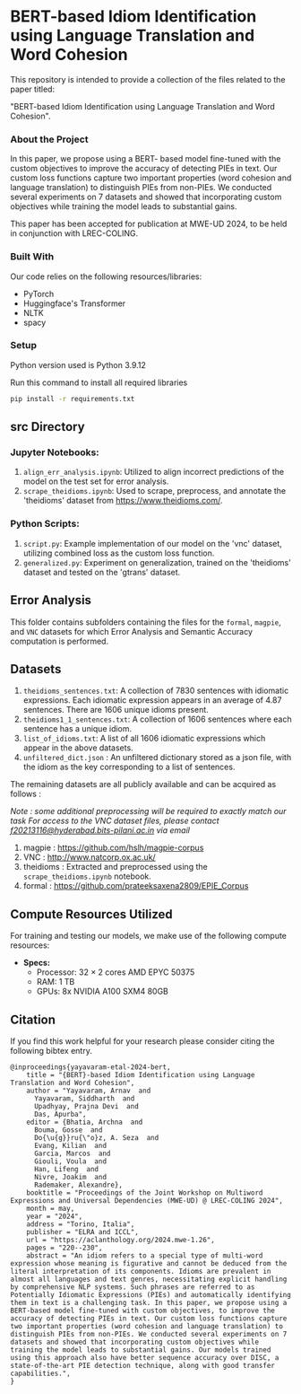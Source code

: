 # BERT-based Idiom Identification using Language Translation and Word Cohesion

This repository is intended to provide a collection of the files related to the paper titled: 

"BERT-based Idiom Identification using Language Translation and Word Cohesion".

### About the Project

In this paper, we propose using a BERT- based model fine-tuned with the custom objectives to improve the accuracy of detecting PIEs in text. Our custom loss functions capture two important properties (word cohesion and language translation) to distinguish PIEs from non-PIEs. We conducted several experiments on 7 datasets and showed that incorporating custom objectives while training the model leads to substantial gains.

This paper has been accepted for publication at MWE-UD 2024, to be held in conjunction with LREC-COLING.

### Built With

Our code relies on the following resources/libraries:

- PyTorch
- Huggingface's Transformer
- NLTK
- spacy

### Setup

Python version used is Python 3.9.12

Run this command to install all required libraries

```bash
pip install -r requirements.txt

```
## src Directory

### Jupyter Notebooks:

1. `align_err_analysis.ipynb`: Utilized to align incorrect predictions of the model on the test set for error analysis.
2. `scrape_theidioms.ipynb`: Used to scrape, preprocess, and annotate the 'theidioms' dataset from https://www.theidioms.com/.

### Python Scripts:

1. `script.py`: Example implementation of our model on the 'vnc' dataset, utilizing combined loss as the custom loss function.
2. `generalized.py`: Experiment on generalization, trained on the 'theidioms' dataset and tested on the 'gtrans' dataset.

## Error Analysis

This folder contains subfolders containing the files for the `formal`, `magpie`, and `VNC` datasets for which Error Analysis and Semantic Accuracy computation is performed.

## Datasets

1. `theidioms_sentences.txt`: A collection of 7830 sentences with idiomatic expressions. Each idiomatic expression appears in an average of 4.87 sentences. There are 1606 unique idioms present.
2. `theidioms1_1_sentences.txt`: A collection of 1606 sentences where each sentence has a unique idiom.
3. `list_of_idioms.txt`: A list of all 1606 idiomatic expressions which appear in the above datasets.
4. `unfiltered_dict.json` : An unfiltered dictionary stored as a json file, with the idiom as the key corresponding to a list of sentences.

The remaining datasets are all publicly available and can be acquired as follows :

*Note : some additional preprocessing will be required to exactly match our task*
*For access to the VNC dataset files, please contact f20213116@hyderabad.bits-pilani.ac.in via email*

1. magpie : https://github.com/hslh/magpie-corpus
2. VNC : http://www.natcorp.ox.ac.uk/
3. theidioms : Extracted and preprocessed using the `scrape_theidioms.ipynb` notebook.
4. formal : https://github.com/prateeksaxena2809/EPIE_Corpus


## Compute Resources Utilized

For training and testing our models, we make use of the following compute resources:

- **Specs:**
  - Processor: 32 × 2 cores AMD EPYC 50375
  - RAM: 1 TB
  - GPUs: 8x NVIDIA A100 SXM4 80GB


## Citation

If you find this work helpful for your research please consider citing the following bibtex entry.

```
@inproceedings{yayavaram-etal-2024-bert,
    title = "{BERT}-based Idiom Identification using Language Translation and Word Cohesion",
    author = "Yayavaram, Arnav  and
      Yayavaram, Siddharth  and
      Upadhyay, Prajna Devi  and
      Das, Apurba",
    editor = {Bhatia, Archna  and
      Bouma, Gosse  and
      Do{\u{g}}ru{\"o}z, A. Seza  and
      Evang, Kilian  and
      Garcia, Marcos  and
      Giouli, Voula  and
      Han, Lifeng  and
      Nivre, Joakim  and
      Rademaker, Alexandre},
    booktitle = "Proceedings of the Joint Workshop on Multiword Expressions and Universal Dependencies (MWE-UD) @ LREC-COLING 2024",
    month = may,
    year = "2024",
    address = "Torino, Italia",
    publisher = "ELRA and ICCL",
    url = "https://aclanthology.org/2024.mwe-1.26",
    pages = "220--230",
    abstract = "An idiom refers to a special type of multi-word expression whose meaning is figurative and cannot be deduced from the literal interpretation of its components. Idioms are prevalent in almost all languages and text genres, necessitating explicit handling by comprehensive NLP systems. Such phrases are referred to as Potentially Idiomatic Expressions (PIEs) and automatically identifying them in text is a challenging task. In this paper, we propose using a BERT-based model fine-tuned with custom objectives, to improve the accuracy of detecting PIEs in text. Our custom loss functions capture two important properties (word cohesion and language translation) to distinguish PIEs from non-PIEs. We conducted several experiments on 7 datasets and showed that incorporating custom objectives while training the model leads to substantial gains. Our models trained using this approach also have better sequence accuracy over DISC, a state-of-the-art PIE detection technique, along with good transfer capabilities.",
}
```
